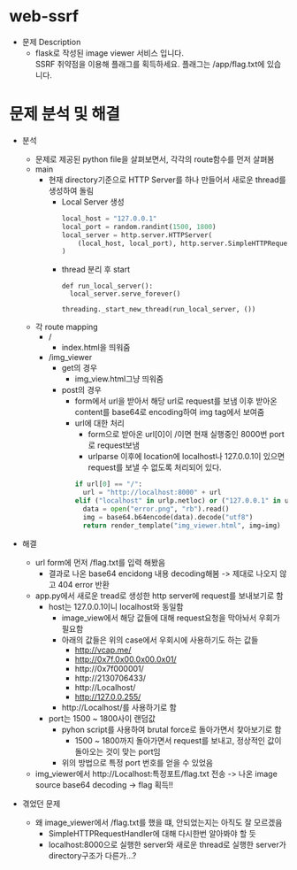 # web-ssrf

* 문제 Description
  * flask로 작성된 image viewer 서비스 입니다.\
    SSRF 취약점을 이용해 플래그를 획득하세요. 플래그는 /app/flag.txt에 있습니다.

# 문제 분석 및 해결
* 분석
  * 문제로 제공된 python file을 살펴보면서, 각각의 route함수를 먼저 살펴봄
  * main
    * 현재 directory기준으로 HTTP Server를 하나 만들어서 새로운 thread를 생성하여 돌림
      * Local Server 생성
        ```Python
        local_host = "127.0.0.1"
        local_port = random.randint(1500, 1800)
        local_server = http.server.HTTPServer(
            (local_host, local_port), http.server.SimpleHTTPRequestHandler
        )
        ```
      * thread 분리 후 start
        ```
        def run_local_server():
          local_server.serve_forever()

        threading._start_new_thread(run_local_server, ())
        ```
  * 각 route mapping
    * /
      * index.html을 띄워줌
    * /img_viewer
      * get의 경우
        * img_view.html그냥 띄워줌
      * post의 경우
        * form에서 url을 받아서 해당 url로 request를 보냄 이후 받아온 content를 base64로 encoding하여 img tag에서 보여줌
        * url에 대한 처리
          * form으로 받아온 url[0]이 /이면 현재 실행중인 8000번 port로 request보냄
          * urlparse 이후에 location에 localhost나 127.0.0.1이 있으면 request를 보낼 수 없도록 처리되어 있다.
          ```python
          if url[0] == "/":
            url = "http://localhost:8000" + url
          elif ("localhost" in urlp.netloc) or ("127.0.0.1" in urlp.netloc):
            data = open("error.png", "rb").read()
            img = base64.b64encode(data).decode("utf8")
            return render_template("img_viewer.html", img=img)
          ```

* 해결
  * url form에 먼저 /flag.txt를 입력 해봤음
    * 결과로 나온 base64 encidong 내용 decoding해봄 -> 제대로 나오지 않고 404 error 반환
  * app.py에서 새로운 tread로 생성한 http server에 request를 보내보기로 함
    * host는 127.0.0.1이니 localhost와 동일함
      * image_view에서 해당 값들에 대해 request요청을 막아놔서 우회가 필요함
      * 아래의 값들은 위의 case에서 우회시에 사용하기도 하는 값들
        * http://vcap.me/
        * http://0x7f.0x00.0x00.0x01/
        * http://0x7f000001/
        * http://2130706433/
        * http://Localhost/
        * http://127.0.0.255/
      * http://Localhost/를 사용하기로 함
    * port는 1500 ~ 1800사이 랜덤값
      * pyhon script를 사용하여 brutal force로 돌아가면서 찾아보기로 함
        * 1500 ~ 1800까지 돌아가면서 request를 보내고, 정상적인 값이 돌아오는 것이 맞는 port임
      * 위의 방법으로 특정 port 번호를 얻을 수 있었음
  * img_viewer에서 http://Localhost:특정포트/flag.txt 전송 -> 나온 image source base64 decoding -> flag 획득!!

* 겪었던 문제
  * 왜 image_viewer에서 /flag.txt를 했을 떄, 안되었는지는 아직도 잘 모르겠음
    * SimpleHTTPRequestHandler에 대해 다시한번 알아봐야 할 듯
    * localhost:8000으로 실행한 server와 새로운 thread로 실행한 server가 directory구조가 다른가...?